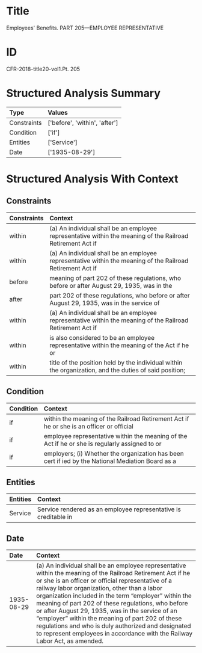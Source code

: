 # Title

 Employees' Benefits. PART 205—EMPLOYEE REPRESENTATIVE


# ID

 CFR-2018-title20-vol1.Pt. 205


# Structured Analysis Summary

| Type        | Values                        |
|:------------|:------------------------------|
| Constraints | ['before', 'within', 'after'] |
| Condition   | ['if']                        |
| Entities    | ['Service']                   |
| Date        | ['1935-08-29']                |


# Structured Analysis With Context

 


## Constraints

| Constraints   | Context                                                                                                     |
|:--------------|:------------------------------------------------------------------------------------------------------------|
| within        | (a) An individual shall be an employee representative  within the meaning of the Railroad Retirement Act if |
| within        | (a) An individual shall be an employee representative  within the meaning of the Railroad Retirement Act if |
| before        | meaning of part 202 of these regulations, who before or after August 29, 1935, was in the                   |
| after         | part 202 of these regulations, who before or after August 29, 1935, was in the service of                   |
| within        | (a) An individual shall be an employee representative  within the meaning of the Railroad Retirement Act if |
| within        | is also considered to be an employee representative within the meaning of the Act if he or                  |
| within        | title of the position held by the individual within the organization, and the duties of said position;      |


## Condition

| Condition   | Context                                                                                           |
|:------------|:--------------------------------------------------------------------------------------------------|
| if          | within the meaning of the Railroad Retirement Act if he or she is an officer or official          |
| if          | employee representative within the meaning of the Act if he or she is regularly assigned to or    |
| if          | employers; (i) Whether the organization has been cert if ied by the National Mediation Board as a |


## Entities

| Entities   | Context                                                         |
|:-----------|:----------------------------------------------------------------|
| Service    | Service rendered as an employee representative is creditable in |


## Date

| Date       | Context                                                                                                                                                                                                                                                                                                                                                                                                                                                                                                                                                                                         |
|:-----------|:------------------------------------------------------------------------------------------------------------------------------------------------------------------------------------------------------------------------------------------------------------------------------------------------------------------------------------------------------------------------------------------------------------------------------------------------------------------------------------------------------------------------------------------------------------------------------------------------|
| 1935-08-29 | (a) An individual shall be an employee representative within the meaning of the Railroad Retirement Act if he or she is an officer or official representative of a railway labor organization, other than a labor organization included in the term &#8220;employer&#8221; within the meaning of part 202 of these regulations, who before or after August 29, 1935, was in the service of an &#8220;employer&#8221; within the meaning of part 202 of these regulations and who is duly authorized and designated to represent employees in accordance with the Railway Labor Act, as amended. |


